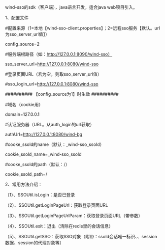 wind-sso的sdk（客户端），java语言开发，适合java web项目引入。

1、配置文件

  #配置来源（1=本地【wind-sso-client.properties】；2=远程sso服务【默认。url为sso_server_url值】）
  
  config_source=2
  
  #服务端根路径（如：http://127.0.0.1:8090/wind-sso）
  
  sso_server_url=http://127.0.0.1:8080/wind-sso
  
  #登录页面URL（若为空，则取sso_server_url值）
  
  #sso_login_url=http://127.0.0.1:8080/wind-sso
  
  
  ########## 【config_source为1】时生效 ##########
  
  #域名（cookie用）
  
  domain=127.0.0.1

  #认证服务器（URL。从auth_login的url获取）
  
  authUrl=http://127.0.0.1:8080/wind-bg
  
  #cooke_ssoId的name（默认：_wind-sso_ssoId）
  
  cookie_ssoId_name=_wind-sso_ssoId
  
  #cooke_ssoId的path（默认：/）
  
  cookie_ssoId_path=/


2、常用方法介绍：

  （1）、SSOUtil.isLogin：是否已登录

  （2）、SSOUtil.getLoginPageUrl：获取登录页面URL

  （3）、SSOUtil.getLoginPageUrlParam：获取登录页面URL（带参数）

  （4）、SSOUtil.exit：退出（清除在redis里的会话信息）

  （5）、SSOUtil.getSSO：获取SSO对象（附带：ssoId会话唯一标识、、session数据、session的代理对象等）


  
